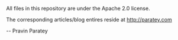 All files in this repository are under the Apache 2.0 license.

The corresponding articles/blog entires reside at http://paratey.com

-- Pravin Paratey
